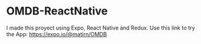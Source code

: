 # OMDB-ReactNative
I made this proyect using Expo, React Native and Redux.
Use this link to try the App: https://expo.io/@matirn/OMDB

